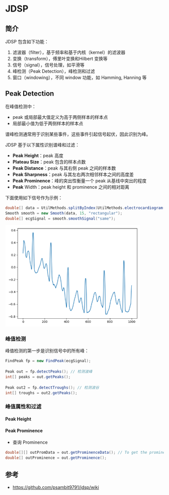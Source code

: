 # JDSP

## 简介

JDSP 包含如下功能：

1. 滤波器（filter），基于频率和基于内核（kernel）的滤波器
2. 变换（transform），傅里叶变换和Hilbert 变换等
3. 信号（signal），信号处理，如平滑等
4. 峰检测（Peak Detection），峰检测和过滤
5. 窗口（windowing），不同 window 功能，如 Hamming, Hanning 等

## Peak Detection

在峰值检测中：

- peak 或局部最大值定义为高于两侧样本的样本点
- 局部最小值为低于两侧样本的样本点

谱峰检测通常用于识别某些事件，这些事件引起信号起伏，因此识别为峰。

JDSP 基于以下属性识别谱峰和过滤：

- **Peak Height**：peak 高度
- **Plateau Size**：peak 包含的样本点数
- **Peak Distance**：peak 与其右侧 peak 之间的样本数
- **Peak Sharpness**：peak 与其左右两次相邻样本之间的高度差
- **Peak Prominence**：峰的突出性衡量一个 peak 从基线中突出的程度
- **Peak** Width：peak height 和 prominence 之间的相对距离

下面使用如下信号作为示例：

```java
double[] data = UtilMethods.splitByIndex(UtilMethods.electrocardiogram(), 3200, 4200);
Smooth smooth = new Smooth(data, 15, "rectangular");
double[] ecgSignal = smooth.smoothSignal("same");
```

<img src="./images/signal.png" alt="signal" style="zoom: 67%;" />

### 峰值检测

峰值检测的第一步是识别信号中的所有峰：

```java
FindPeak fp = new FindPeak(ecgSignal);

Peak out = fp.detectPeaks(); // 检测波峰
int[] peaks = out.getPeaks();

Peak out2 = fp.detectTroughs(); // 检测波谷
int[] troughs = out2.getPeaks();
```

### 峰值属性和过滤

#### Peak Height



#### Peak Prominence

- 查询 Prominence

```java
double[][] outPromData = out.getProminenceData(); // To get the prominence, left base and right base
double[] outProminence = out.getProminence();
```





## 参考

- https://github.com/psambit9791/jdsp/wiki